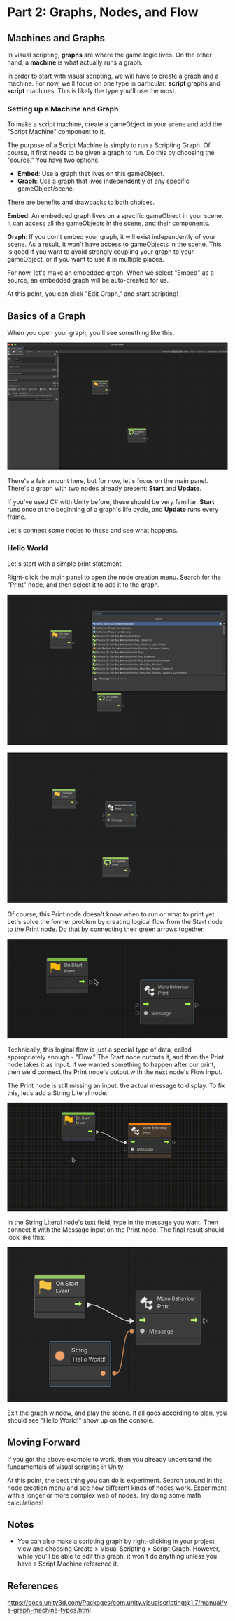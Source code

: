 # Part 2: Graphs, Nodes, and Flow

## Machines and Graphs

In visual scripting, **graphs** are where the game logic lives. On the other hand, a **machine** is what actually runs a graph. 

In order to start with visual scripting, we will have to create a graph and a machine. For now, we'll focus on one type in particular: **script** graphs and **script** machines. This is likely the type you'll use the most.

### Setting up a Machine and Graph

To make a script machine, create a gameObject in your scene and add the "Script Machine" component to it. 

The purpose of a Script Machine is simply to run a Scripting Graph. Of course, it first needs to be given a graph to run. Do this by choosing the "source." You have two options.
- **Embed**: Use a graph that lives on this gameObject.
- **Graph**: Use a graph that lives independently of any specific gameObject/scene.

There are benefits and drawbacks to both choices.

**Embed**: An embedded graph lives on a specific gameObject in your scene. It can access all the gameObjects in the scene, and their components.

**Graph**: If you don't embed your graph, it will exist independently of your scene. As a result, it won't have access to gameObjects in the scene. This is good if you want to avoid strongly coupling your graph to your gameObject, or if you want to use it in multiple places.

For now, let's make an embedded graph. When we select "Embed" as a source, an embedded graph will be auto-created for us.

At this point, you can click "Edit Graph," and start scripting!

## Basics of a Graph

When you open your graph, you'll see something like this.

![img2-1.png](../Images/2/img1.png)

There's a fair amount  here, but for now, let's  focus on the main panel. There's a graph with two nodes already present: **Start** and **Update**.

If you've used C# with Unity before, these should be very familiar. **Start** runs once at the beginning of a graph's life cycle, and **Update** runs every frame.

Let's connect some nodes to these and see what happens.

### Hello World

Let's start with a simple print statement.

Right-click the main panel to open the node creation menu. Search for the "Print" node, and then select it to add it to the graph. 

![img2-2.png](../Images/2/img2.png)


![img2-3.png](../Images/2/img3.png)

Of course, this Print node doesn't know when to run or what to print yet. Let's solve the former problem by creating logical flow from the Start node to the Print node. Do that by connecting their green arrows together.

![img2-4.gif](../Images/2/img4.gif)

Technically, this logical flow is just a special type of data, called - appropriately enough - "Flow." The Start node outputs it, and then the Print node takes it as input. If we wanted something to happen after our print, then we'd connect the Print node's output with the next node's Flow input.

The Print node is still missing an input: the actual message to display. To fix this, let's add a String Literal node.

![img2-5.gif](../Images/2/img5.gif)

In the String Literal node's text field, type in the message you want. Then connect it with the Message input on the Print node. The final result should look like this: 

![img2-6.png](../Images/2/img6.png)

Exit the graph window, and play the scene. If all goes according to plan, you should see "Hello World!" show up on the console.

## Moving Forward

If you got the above example to work, then you already understand the fundamentals of visual scripting in Unity.

At this point, the best thing you can do is experiment. Search around in the node creation menu and see how different kinds of nodes work. Experiment with a longer or more complex web of nodes. Try doing some math calculations!




## Notes
- You can also make a scripting graph by right-clicking in your project view and choosing Create > Visual Scripting > Script Graph. However, while you'll be able to edit this graph, it won't do anything unless you have a Script Machine reference it.

## References

https://docs.unity3d.com/Packages/com.unity.visualscripting@1.7/manual/vs-graph-machine-types.html